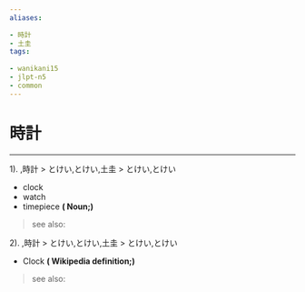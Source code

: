 ```yaml
---
aliases:
    
- 時計
- 土圭
tags:
    
- wanikani15
- jlpt-n5
- common
---
```


# 時計
---
1).
,時計 > とけい,とけい,土圭 > とけい,とけい

- clock
- watch
- timepiece
**( Noun;)**
> see also: 
            
2).
,時計 > とけい,とけい,土圭 > とけい,とけい

- Clock
**( Wikipedia definition;)**
> see also: 
            